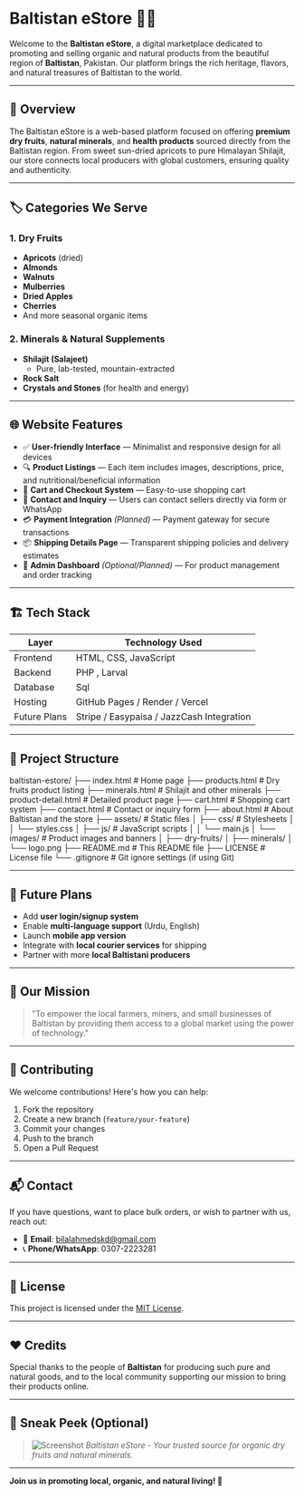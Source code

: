 # Baltistan eStore 🌿🛒

Welcome to the **Baltistan eStore**, a digital marketplace dedicated to promoting and selling organic and natural products from the beautiful region of **Baltistan**, Pakistan. Our platform brings the rich heritage, flavors, and natural treasures of Baltistan to the world.

---

## 🧭 Overview

The Baltistan eStore is a web-based platform focused on offering **premium dry fruits**, **natural minerals**, and **health products** sourced directly from the Baltistan region. From sweet sun-dried apricots to pure Himalayan Shilajit, our store connects local producers with global customers, ensuring quality and authenticity.

---

## 🏷️ Categories We Serve

### 1. **Dry Fruits**
- **Apricots** (dried)
- **Almonds**
- **Walnuts**
- **Mulberries**
- **Dried Apples**
- **Cherries**
- And more seasonal organic items

### 2. **Minerals & Natural Supplements**
- **Shilajit (Salajeet)**
  - Pure, lab-tested, mountain-extracted
- **Rock Salt**
- **Crystals and Stones** (for health and energy)

---

## 🌐 Website Features

- ✅ **User-friendly Interface** — Minimalist and responsive design for all devices
- 🔍 **Product Listings** — Each item includes images, descriptions, price, and nutritional/beneficial information
- 🛒 **Cart and Checkout System** — Easy-to-use shopping cart
- 💬 **Contact and Inquiry** — Users can contact sellers directly via form or WhatsApp
- 💳 **Payment Integration** *(Planned)* — Payment gateway for secure transactions
- 📦 **Shipping Details Page** — Transparent shipping policies and delivery estimates
- 🔄 **Admin Dashboard** *(Optional/Planned)* — For product management and order tracking

---

## 🏗️ Tech Stack

| Layer         | Technology Used                   |
|---------------|--------------------------         |
| Frontend      | HTML, CSS, JavaScript             |
| Backend       | PHP , Larval                      |
| Database      | Sql                               |    
| Hosting       | GitHub Pages / Render / Vercel    |
| Future Plans  | Stripe / Easypaisa / JazzCash Integration |

---

## 📁 Project Structure

baltistan-estore/
├── index.html               # Home page
├── products.html            # Dry fruits product listing
├── minerals.html            # Shilajit and other minerals
├── product-detail.html      # Detailed product page
├── cart.html                # Shopping cart system
├── contact.html             # Contact or inquiry form
├── about.html               # About Baltistan and the store
├── assets/                  # Static files
│   ├── css/                 # Stylesheets
│   │   └── styles.css
│   ├── js/                  # JavaScript scripts
│   │   └── main.js
│   └── images/              # Product images and banners
│       ├── dry-fruits/
│       ├── minerals/
│       └── logo.png
├── README.md                # This README file
├── LICENSE                  # License file
└── .gitignore               # Git ignore settings (if using Git)



---

## 🔄 Future Plans

- Add **user login/signup system**
- Enable **multi-language support** (Urdu, English)
- Launch **mobile app version**
- Integrate with **local courier services** for shipping
- Partner with more **local Baltistani producers**

---

## 🙌 Our Mission

> "To empower the local farmers, miners, and small businesses of Baltistan by providing them access to a global market using the power of technology."

---

## 🤝 Contributing

We welcome contributions! Here's how you can help:

1. Fork the repository
2. Create a new branch (`feature/your-feature`)
3. Commit your changes
4. Push to the branch
5. Open a Pull Request

---

## 📬 Contact

If you have questions, want to place bulk orders, or wish to partner with us, reach out:

- 📧 **Email**: [bilalahmedskd@gmail.com](mailto:bilalahmedskd@gmail.com)
- 📞 **Phone/WhatsApp**: 0307-2223281

---

## 📜 License

This project is licensed under the [MIT License](LICENSE).

---

## ❤️ Credits

Special thanks to the people of **Baltistan** for producing such pure and natural goods, and to the local community supporting our mission to bring their products online.

---

## 📸 Sneak Peek (Optional)

> ![Screenshot](assets/images/screenshot-home.png)
> *Baltistan eStore - Your trusted source for organic dry fruits and natural minerals.*

---

**Join us in promoting local, organic, and natural living! 🌱**




